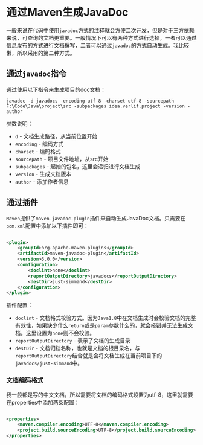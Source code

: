 # 通过Maven生成JavaDoc

一般来说在代码中使用`javadoc`方式的注释就会方便二次开发，但是对于三方依赖来说，可查询的文档更重要。一般情况下可以有两种方式进行选择，一者可以通过信息发布的方式进行文档撰写，二者可以通过`javadoc`的方式自动生成。我比较懒，所以采用的第二种方式。

## 通过`javadoc`指令

通过使用以下指令来生成项目的doc文档：

```shell
javadoc -d javadocs -encoding utf-8 -charset utf-8 -sourcepath F:\Code\Java\project\src -subpackages idea.verlif.project -version -author
```

参数说明：

- `d` - 文档生成路径，从当前位置开始
- `encoding` - 编码方式
- `charset` - 编码格式
- `sourcepath` - 项目文件地址，从src开始
- `subpackages` - 起始的包名，这里会递归进行文档生成
- `version` - 生成文档版本
- `author` - 添加作者信息

## 通过插件

`Maven`提供了`maven-javadoc-plugin`插件来自动生成JavaDoc文档。只需要在`pom.xml`配置中添加以下插件即可：

```xml

<plugin>
    <groupId>org.apache.maven.plugins</groupId>
    <artifactId>maven-javadoc-plugin</artifactId>
    <version>3.0.0</version>
    <configuration>
        <doclint>none</doclint>
        <reportOutputDirectory>javadocs</reportOutputDirectory>
        <destDir>just-simmand</destDir>
    </configuration>
</plugin>
```

插件配置：

- `doclint` - 文档格式校验方式。因为`Java1.8`中在文档生成时会校验文档的完整有效性，如果缺少什么`return`或是`param`参数什么的，就会报错并无法生成文档。这里设置为`none`则不会校验。
- `reportOutputDirectory` - 表示了文档的生成目录
- `destDir` - 文档归档名称，也就是文档的根目录名，与`reportOutputDirectory`结合就是会将文档生成在当前项目下的`javadocs/just-simmand`中。

### 文档编码格式

我一般都是写的中文文档，所以需要将文档的编码格式设置为utf-8，这里就需要在properties中添加两条配置：

```xml

<properties>
    <maven.compiler.encoding>UTF-8</maven.compiler.encoding>
    <project.build.sourceEncoding>UTF-8</project.build.sourceEncoding>
</properties>
```